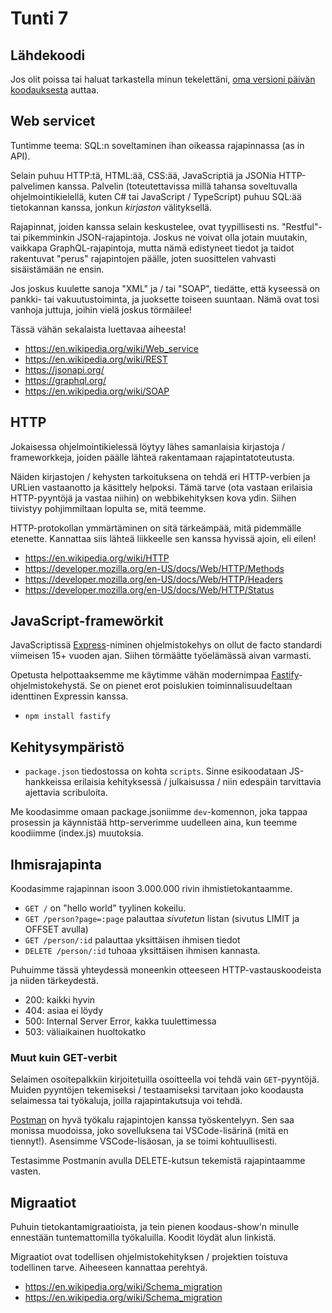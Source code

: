 # Tunti 7

## Lähdekoodi

Jos olit poissa tai haluat tarkastella minun tekelettäni, [oma versioni päivän koodauksesta](./nodejs-harjoitus/) auttaa.

## Web servicet

Tuntimme teema: SQL:n soveltaminen ihan oikeassa rajapinnassa (as in API).

Selain puhuu HTTP:tä, HTML:ää, CSS:ää, JavaScriptiä ja JSONia HTTP-palvelimen kanssa. Palvelin (toteutettavissa millä tahansa soveltuvalla ohjelmointikielellä, kuten C# tai JavaScript / TypeScript) puhuu SQL:ää tietokannan kanssa, jonkun _kirjaston_ välityksellä.

Rajapinnat, joiden kanssa selain keskustelee, ovat tyypillisesti ns. "Restful"- tai pikemminkin JSON-rajapintoja. Joskus ne voivat olla jotain muutakin, vaikkapa GraphQL-rajapintoja, mutta nämä edistyneet tiedot ja taidot rakentuvat "perus" rajapintojen päälle, joten suosittelen vahvasti sisäistämään ne ensin.

Jos joskus kuulette sanoja "XML" ja / tai "SOAP", tiedätte, että kyseessä on pankki- tai vakuutustoiminta, ja juoksette toiseen suuntaan. Nämä ovat tosi vanhoja juttuja, joihin vielä joskus törmäilee!

Tässä vähän sekalaista luettavaa aiheesta!

- https://en.wikipedia.org/wiki/Web_service
- https://en.wikipedia.org/wiki/REST
- https://jsonapi.org/
- https://graphql.org/
- https://en.wikipedia.org/wiki/SOAP

## HTTP

Jokaisessa ohjelmointikielessä löytyy lähes samanlaisia kirjastoja / frameworkkeja, joiden päälle lähteä rakentamaan rajapintatoteutusta.

Näiden kirjastojen / kehysten tarkoituksena on tehdä eri HTTP-verbien ja URLien vastaanotto ja käsittely helpoksi. Tämä tarve (ota vastaan erilaisia HTTP-pyyntöjä ja vastaa niihin) on webbikehityksen kova ydin. Siihen tiivistyy pohjimmiltaan lopulta se, mitä teemme.

HTTP-protokollan ymmärtäminen on sitä tärkeämpää, mitä pidemmälle etenette. Kannattaa siis lähteä liikkeelle sen kanssa hyvissä ajoin, eli eilen!

- https://en.wikipedia.org/wiki/HTTP
- https://developer.mozilla.org/en-US/docs/Web/HTTP/Methods
- https://developer.mozilla.org/en-US/docs/Web/HTTP/Headers
- https://developer.mozilla.org/en-US/docs/Web/HTTP/Status

## JavaScript-framewörkit

JavaScriptissä [Express](https://expressjs.com/)-niminen ohjelmistokehys on ollut de facto standardi viimeisen 15+ vuoden ajan. Siihen törmäätte työelämässä aivan varmasti.

Opetusta helpottaaksemme me käytimme vähän modernimpaa [Fastify](https://fastify.dev/)-ohjelmistokehystä. Se on pienet erot poislukien toiminnalisuudeltaan identtinen Expressin kanssa.

- `npm install fastify`

## Kehitysympäristö

- `package.json` tiedostossa on kohta `scripts`. Sinne esikoodataan JS-hankkeissa erilaisia kehityksessä / julkaisussa / niin edespäin tarvittavia ajettavia scribuloita.

Me koodasimme omaan package.jsoniimme `dev`-komennon, joka tappaa prosessin ja käynnistää http-serverimme uudelleen aina, kun teemme koodiimme (index.js) muutoksia.

## Ihmisrajapinta

Koodasimme rajapinnan isoon 3.000.000 rivin ihmistietokantaamme.

- `GET /` on "hello world" tyylinen kokeilu.
- `GET /person?page=:page` palauttaa _sivutetun_ listan (sivutus LIMIT ja OFFSET avulla)
- `GET /person/:id` palauttaa yksittäisen ihmisen tiedot
- `DELETE /person/:id` tuhoaa yksittäisen ihmisen kannasta.

Puhuimme tässä yhteydessä moneenkin otteeseen HTTP-vastauskoodeista ja niiden tärkeydestä.

- 200: kaikki hyvin
- 404: asiaa ei löydy
- 500: Internal Server Error, kakka tuulettimessa
- 503: väliaikainen huoltokatko

### Muut kuin GET-verbit

Selaimen osoitepalkkiin kirjoitetuilla osoitteella voi tehdä vain `GET`-pyyntöjä. Muiden pyyntöjen tekemiseksi / testaamiseksi tarvitaan joko koodausta selaimessa tai työkaluja, joilla rajapintakutsuja voi tehdä.

[Postman](https://www.postman.com/) on hyvä työkalu rajapintojen kanssa työskentelyyn. Sen saa monissa muodoissa, joko sovelluksena tai VSCode-lisärinä (mitä en tiennyt!). Asensimme VSCode-lisäosan, ja se toimi kohtuullisesti.

Testasimme Postmanin avulla DELETE-kutsun tekemistä rajapintaamme vasten.

## Migraatiot

Puhuin tietokantamigraatioista, ja tein pienen koodaus-show'n minulle ennestään tuntemattomilla työkaluilla. Koodit löydät alun linkistä.

Migraatiot ovat todellisen ohjelmistokehityksen / projektien toistuva todellinen tarve. Aiheeseen kannattaa perehtyä.

- https://en.wikipedia.org/wiki/Schema_migration
- https://en.wikipedia.org/wiki/Schema_migration
